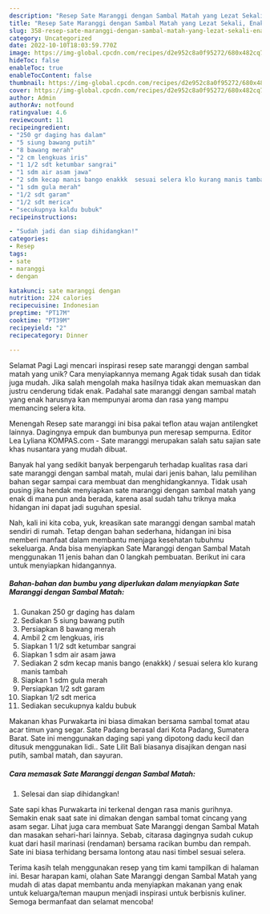 ```yaml
---
description: "Resep Sate Maranggi dengan Sambal Matah yang Lezat Sekali, Enak"
title: "Resep Sate Maranggi dengan Sambal Matah yang Lezat Sekali, Enak"
slug: 358-resep-sate-maranggi-dengan-sambal-matah-yang-lezat-sekali-enak
category: Uncategorized
date: 2022-10-10T18:03:59.770Z
image: https://img-global.cpcdn.com/recipes/d2e952c8a0f95272/680x482cq70/sate-maranggi-dengan-sambal-matah-foto-resep-utama.jpg
hideToc: false
enableToc: true
enableTocContent: false
thumbnail: https://img-global.cpcdn.com/recipes/d2e952c8a0f95272/680x482cq70/sate-maranggi-dengan-sambal-matah-foto-resep-utama.jpg
cover: https://img-global.cpcdn.com/recipes/d2e952c8a0f95272/680x482cq70/sate-maranggi-dengan-sambal-matah-foto-resep-utama.jpg
author: Admin
authorAv: notfound
ratingvalue: 4.6
reviewcount: 11
recipeingredient:
- "250 gr daging has dalam"
- "5 siung bawang putih"
- "8 bawang merah"
- "2 cm lengkuas iris"
- "1 1/2 sdt ketumbar sangrai"
- "1 sdm air asam jawa"
- "2 sdm kecap manis bango enakkk  sesuai selera klo kurang manis tambah"
- "1 sdm gula merah"
- "1/2 sdt garam"
- "1/2 sdt merica"
- "secukupnya kaldu bubuk"
recipeinstructions:

- "Sudah jadi dan siap dihidangkan!"
categories:
- Resep
tags:
- sate
- maranggi
- dengan

katakunci: sate maranggi dengan 
nutrition: 224 calories
recipecuisine: Indonesian
preptime: "PT17M"
cooktime: "PT39M"
recipeyield: "2"
recipecategory: Dinner

---
```



Selamat Pagi Lagi mencari inspirasi resep sate maranggi dengan sambal matah yang unik? Cara menyiapkannya memang Agak tidak susah dan tidak juga mudah. Jika salah mengolah maka hasilnya tidak akan memuaskan dan justru cenderung tidak enak. Padahal sate maranggi dengan sambal matah yang enak harusnya kan mempunyai aroma dan rasa yang mampu memancing selera kita.


Menengah Resep sate maranggi ini bisa pakai teflon atau wajan antilengket lainnya. Dagingnya empuk dan bumbunya pun meresap sempurna. Editor Lea Lyliana KOMPAS.com - Sate maranggi merupakan salah satu sajian sate khas nusantara yang mudah dibuat.

Banyak hal yang sedikit banyak berpengaruh terhadap kualitas rasa dari sate maranggi dengan sambal matah, mulai dari jenis bahan, lalu pemilihan bahan segar sampai cara membuat dan menghidangkannya. Tidak usah pusing jika hendak menyiapkan sate maranggi dengan sambal matah yang enak di mana pun anda berada, karena asal sudah tahu triknya maka hidangan ini dapat jadi suguhan spesial.


Nah, kali ini kita coba, yuk, kreasikan sate maranggi dengan sambal matah sendiri di rumah. Tetap dengan bahan sederhana, hidangan ini bisa memberi manfaat dalam membantu menjaga kesehatan tubuhmu sekeluarga. Anda bisa menyiapkan Sate Maranggi dengan Sambal Matah menggunakan 11 jenis bahan dan 0 langkah pembuatan. Berikut ini cara untuk menyiapkan hidangannya.

<!--inarticleads1-->

##### Bahan-bahan dan bumbu yang diperlukan dalam menyiapkan Sate Maranggi dengan Sambal Matah:

1. Gunakan 250 gr daging has dalam
1. Sediakan 5 siung bawang putih
1. Persiapkan 8 bawang merah
1. Ambil 2 cm lengkuas, iris
1. Siapkan 1 1/2 sdt ketumbar sangrai
1. Siapkan 1 sdm air asam jawa
1. Sediakan 2 sdm kecap manis bango (enakkk) / sesuai selera klo kurang manis tambah
1. Siapkan 1 sdm gula merah
1. Persiapkan 1/2 sdt garam
1. Siapkan 1/2 sdt merica
1. Sediakan secukupnya kaldu bubuk


Makanan khas Purwakarta ini biasa dimakan bersama sambal tomat atau acar timun yang segar. Sate Padang berasal dari Kota Padang, Sumatera Barat. Sate ini menggunakan daging sapi yang dipotong dadu kecil dan ditusuk menggunakan lidi.. Sate Lilit Bali biasanya disajikan dengan nasi putih, sambal matah, dan sayuran. 

<!--inarticleads2-->

##### Cara memasak Sate Maranggi dengan Sambal Matah:


1. Selesai dan siap dihidangkan!

Sate sapi khas Purwakarta ini terkenal dengan rasa manis gurihnya. Semakin enak saat sate ini dimakan dengan sambal tomat cincang yang asam segar. Lihat juga cara membuat Sate Maranggi dengan Sambal Matah dan masakan sehari-hari lainnya. Sebab, citarasa dagingnya sudah cukup kuat dari hasil marinasi (rendaman) bersama racikan bumbu dan rempah. Sate ini biasa terhidang bersama lontong atau nasi timbel sesuai selera. 

Terima kasih telah menggunakan resep yang tim kami tampilkan di halaman ini. Besar harapan kami, olahan Sate Maranggi dengan Sambal Matah yang mudah di atas dapat membantu anda menyiapkan makanan yang enak untuk keluarga/teman maupun menjadi inspirasi untuk berbisnis kuliner. Semoga bermanfaat dan selamat mencoba!
